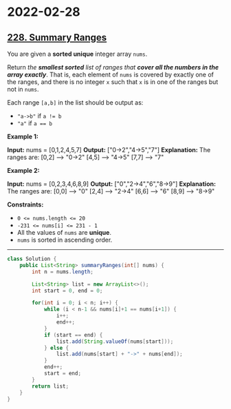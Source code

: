# 2022-02-28

## [228. Summary Ranges](https://leetcode.com/problems/summary-ranges/)

You are given a **sorted unique** integer array `nums`.

Return _the **smallest sorted** list of ranges that **cover all the numbers in the array exactly**_. That is, each element of `nums` is covered by exactly one of the ranges, and there is no integer `x` such that `x` is in one of the ranges but not in `nums`.

Each range `[a,b]` in the list should be output as:

- `"a->b"` if `a != b`
- `"a"` if `a == b`

**Example 1:**

**Input:** nums = \[0,1,2,4,5,7\]
**Output:** \["0->2","4->5","7"\]
**Explanation:** The ranges are:
\[0,2\] --> "0->2"
\[4,5\] --> "4->5"
\[7,7\] --> "7"

**Example 2:**

**Input:** nums = \[0,2,3,4,6,8,9\]
**Output:** \["0","2->4","6","8->9"\]
**Explanation:** The ranges are:
\[0,0\] --> "0"
\[2,4\] --> "2->4"
\[6,6\] --> "6"
\[8,9\] --> "8->9"

**Constraints:**

- `0 <= nums.length <= 20`
- `-231 <= nums[i] <= 231 - 1`
- All the values of `nums` are **unique**.
- `nums` is sorted in ascending order.

---

```java
class Solution {
    public List<String> summaryRanges(int[] nums) {
        int n = nums.length;

        List<String> list = new ArrayList<>();
        int start = 0, end = 0;

        for(int i = 0; i < n; i++) {
            while (i < n-1 && nums[i]+1 == nums[i+1]) {
                i++;
                end++;
            }
            if (start == end) {
                list.add(String.valueOf(nums[start]));
            } else {
                list.add(nums[start] + "->" + nums[end]);
            }
            end++;
            start = end;
        }
        return list;
    }
}
```

